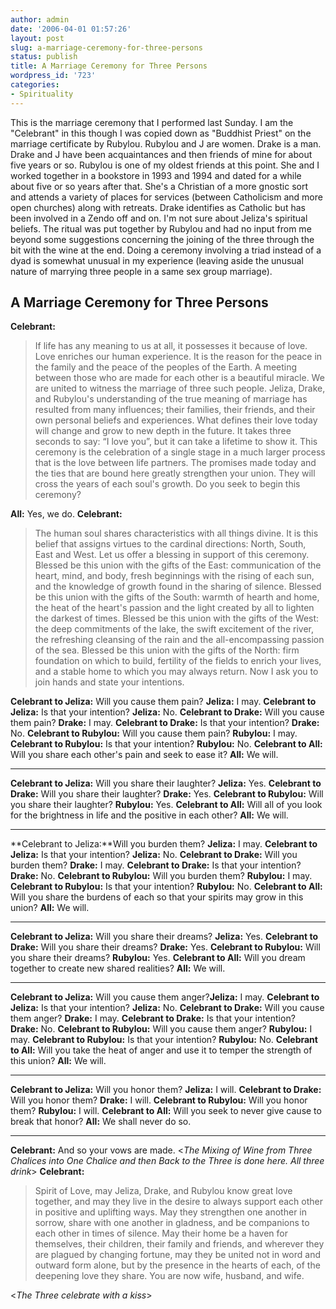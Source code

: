 ```yaml
---
author: admin
date: '2006-04-01 01:57:26'
layout: post
slug: a-marriage-ceremony-for-three-persons
status: publish
title: A Marriage Ceremony for Three Persons
wordpress_id: '723'
categories:
- Spirituality
---
```


This is the marriage ceremony that I performed last Sunday. I am the
"Celebrant" in this though I was copied down as "Buddhist Priest" on the
marriage certificate by Rubylou. Rubylou and J are women. Drake is a
man. Drake and J have been acquaintances and then friends of mine for
about five years or so. Rubylou is one of my oldest friends at this
point. She and I worked together in a bookstore in 1993 and 1994 and
dated for a while about five or so years after that. She's a Christian
of a more gnostic sort and attends a variety of places for services
(between Catholicism and more open churches) along with retreats. Drake
identifies as Catholic but has been involved in a Zendo off and on. I'm
not sure about Jeliza's spiritual beliefs. The ritual was put together
by Rubylou and had no input from me beyond some suggestions concerning
the joining of the three through the bit with the wine at the end. Doing
a ceremony involving a triad instead of a dyad is somewhat unusual in my
experience (leaving aside the unusual nature of marrying three people in
a same sex group marriage).

## A Marriage Ceremony for Three Persons

**Celebrant:**

> If life has any meaning to us at all, it possesses it because of love.
> Love enriches our human experience. It is the reason for the peace in
> the family and the peace of the peoples of the Earth. A meeting
> between those who are made for each other is a beautiful miracle. We
> are united to witness the marriage of three such people. Jeliza,
> Drake, and Rubylou's understanding of the true meaning of marriage has
> resulted from many influences; their families, their friends, and
> their own personal beliefs and experiences. What defines their love
> today will change and grow to new depth in the future. It takes three
> seconds to say: “I love you”, but it can take a lifetime to show it.
> This ceremony is the celebration of a single stage in a much larger
> process that is the love between life partners. The promises made
> today and the ties that are bound here greatly strengthen your union.
> They will cross the years of each soul's growth. Do you seek to begin
> this ceremony?

**All:** Yes, we do. **Celebrant:**

> The human soul shares characteristics with all things divine. It is
> this belief that assigns virtues to the cardinal directions: North,
> South, East and West. Let us offer a blessing in support of this
> ceremony. Blessed be this union with the gifts of the East:
> communication of the heart, mind, and body, fresh beginnings with the
> rising of each sun, and the knowledge of growth found in the sharing
> of silence. Blessed be this union with the gifts of the South: warmth
> of hearth and home, the heat of the heart's passion and the light
> created by all to lighten the darkest of times. Blessed be this union
> with the gifts of the West: the deep commitments of the lake, the
> swift excitement of the river, the refreshing cleansing of the rain
> and the all-encompassing passion of the sea. Blessed be this union
> with the gifts of the North: firm foundation on which to build,
> fertility of the fields to enrich your lives, and a stable home to
> which you may always return. Now I ask you to join hands and state
> your intentions.

**Celebrant to Jeliza:** Will you cause them pain? **Jeliza:** I may.
**Celebrant to Jeliza:** Is that your intention? **Jeliza:** No.
**Celebrant to Drake:** Will you cause them pain? **Drake:** I may.
**Celebrant to Drake:** Is that your intention? **Drake:** No.
**Celebrant to Rubylou:** Will you cause them pain? **Rubylou:** I may.
**Celebrant to Rubylou:** Is that your intention? **Rubylou:** No.
**Celebrant to All:** Will you share each other's pain and seek to ease
it? **All:** We will.

* * * * *

**Celebrant to Jeliza:** Will you share their laughter? **Jeliza:** Yes.
**Celebrant to Drake:** Will you share their laughter? **Drake:** Yes.
**Celebrant to Rubylou:** Will you share their laughter? **Rubylou:**
Yes. **Celebrant to All:** Will all of you look for the brightness in
life and the positive in each other? **All:** We will.

* * * * *

**Celebrant to Jeliza:**Will you burden them? **Jeliza:** I may.
**Celebrant to Jeliza:** Is that your intention? **Jeliza:** No.
**Celebrant to Drake:** Will you burden them? **Drake:** I may.
**Celebrant to Drake:** Is that your intention? **Drake:** No.
**Celebrant to Rubylou:** Will you burden them? **Rubylou:** I may.
**Celebrant to Rubylou:** Is that your intention? **Rubylou:** No.
**Celebrant to All:** Will you share the burdens of each so that your
spirits may grow in this union? **All:** We will.

* * * * *

**Celebrant to Jeliza:** Will you share their dreams? **Jeliza:** Yes.
**Celebrant to Drake:** Will you share their dreams? **Drake:** Yes.
**Celebrant to Rubylou:** Will you share their dreams? **Rubylou:** Yes.
**Celebrant to All:** Will you dream together to create new shared
realities? **All:** We will.

* * * * *

**Celebrant to Jeliza:** Will you cause them anger?**Jeliza:** I may.
**Celebrant to Jeliza:** Is that your intention? **Jeliza:** No.
**Celebrant to Drake:** Will you cause them anger? **Drake:** I may.
**Celebrant to Drake:** Is that your intention? **Drake:** No.
**Celebrant to Rubylou:** Will you cause them anger? **Rubylou:** I may.
**Celebrant to Rubylou:** Is that your intention? **Rubylou:** No.
**Celebrant to All:** Will you take the heat of anger and use it to
temper the strength of this union? **All:** We will.

* * * * *

**Celebrant to Jeliza:** Will you honor them? **Jeliza:** I will.
**Celebrant to Drake:** Will you honor them? **Drake:** I will.
**Celebrant to Rubylou:** Will you honor them? **Rubylou:** I will.
**Celebrant to All:** Will you seek to never give cause to break that
honor? **All:** We shall never do so.

* * * * *

**Celebrant:** And so your vows are made. <*The Mixing of Wine from
Three Chalices into One Chalice and then Back to the Three is done here.
All three drink*\> **Celebrant:**

> Spirit of Love, may Jeliza, Drake, and Rubylou know great love
> together, and may they live in the desire to always support each other
> in positive and uplifting ways. May they strengthen one another in
> sorrow, share with one another in gladness, and be companions to each
> other in times of silence. May their home be a haven for themselves,
> their children, their family and friends, and wherever they are
> plagued by changing fortune, may they be united not in word and
> outward form alone, but by the presence in the hearts of each, of the
> deepening love they share. You are now wife, husband, and wife.

<*The Three celebrate with a kiss*\>
